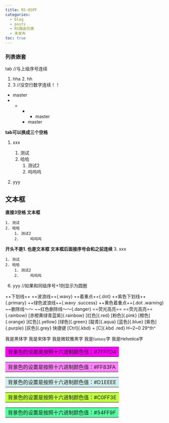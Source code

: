 ```yaml
---
title: RS-OSPF
categories:
  - blog
  - posts
  - RS路由交换
  - 未发布
toc: true
---
```


<!--more-->
### 列表嵌套

tab  //与上级序号连续

1. hha
   2. hh 
2. 3      //没空行数字连续！！
- master
- - - - master
    - master

**tab可以换成三个空格**

1. xxx
   
   1. 测试
   2. 哈哈
      1. 测试2 
      2. 呜呜呜

2. yyy

## 文本框

**直接3空格 文本框**

    1. 测试
    2. 哈哈
        1. 测试2 
        2.     呜呜呜

**开头不是1. 也是文本框 文本框后面接序号会和之前连续**
3. xxx

    1. 测试
    2. 哈哈
        1. 测试2 
        2.     呜呜呜

6. yyy  //如果和同级序号+1则显示为圆圈

++下划线++
++波浪线++{.wavy}
++着重点++{.dot}
++紫色下划线++{.primary}
++绿色波浪线++{.wavy .success}
++黄色着重点++{.dot .warning}
~~删除线～～
~~红色删除线～～{.danger}
==荧光高亮==
==荧光高亮=={.rainbow}
[赤橙黄绿青蓝紫]{.rainbow}
[红色]{.red}
[粉色]{.pink}
[橙色]{.orange}
[红色]{.yellow}
[绿色]{.green}
[靛青]{.aqua}
[蓝色]{.blue}
[紫色]{.purple}
[灰色]{.grey}
快捷键 [Ctrl]{.kbd} + [C]{.kbd .red}
H~2~0
29^th^

<font face="黑体">我是黑体字</font>
<font face="宋体">我是宋体字</font>
<font face="微软雅黑">我是微软雅黑字</font>
<font face="fantasy">我是fantasy字</font>
<font face="Helvetica">我是Helvetica字</font>

<table><tr><td bgcolor=#FF00FF>背景色的设置是按照十六进制颜色值：#7FFFD4</td></tr></table>
<table><tr><td bgcolor=#FF83FA>背景色的设置是按照十六进制颜色值：#FF83FA</td></tr></table>
<table><tr><td bgcolor=#D1EEEE>背景色的设置是按照十六进制颜色值：#D1EEEE</td></tr></table>
<table><tr><td bgcolor=#C0FF3E>背景色的设置是按照十六进制颜色值：#C0FF3E</td></tr></table>
<table><tr><td bgcolor=#54FF9F>背景色的设置是按照十六进制颜色值：#54FF9F</td></tr></table>